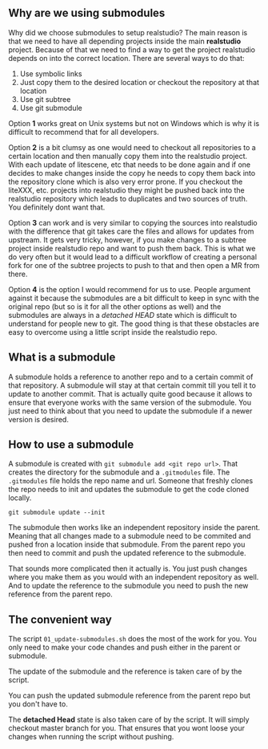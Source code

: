 ## Why are we using submodules
Why did we choose submodules to setup realstudio? The main reason is that we need to have all depending projects inside the main **realstudio** project. Because of that we need to find a way to get the project realstudio depends on into the correct location. There are several ways to do that:
 1. Use symbolic links 
 2. Just copy them to the desired location or checkout the repository at that location
 3. Use git subtree
 4. Use git submodule

Option **1** works great on Unix systems but not on Windows which is why it is difficult to recommend that for all developers.

Option **2** is a bit clumsy as one would need to checkout all repositories to a certain location and then manually copy them into the realstudio project. With each update of litescene, etc that needs to be done again and if one decides to make changes inside the copy he needs to copy them back into the repository clone which is also very error prone.
If you checkout the liteXXX, etc. projects into realstudio they might be pushed back into the realstudio repository which leads to duplicates and two sources of truth. You definitely dont want that. 

Option **3** can work and is very similar to copying the sources into realstudio with the difference that git takes care the files and allows for updates from upstream. It gets very tricky, however, if you make changes to a subtree project inside realstudio repo and want to push them back. This is what we do very often but it would lead to a difficult workflow of creating a personal fork for one of the subtree projects to push to that and then open a MR from there.

Option **4** is the option I would recommend for us to use. People argument against it because the submodules are a bit difficult to keep in sync with the original repo (but so is it for all the other options as well) and the submodules are always in a *detached HEAD* state which is difficult to understand for people new to git.
The good thing is that these obstacles are easy to overcome using a little script inside the realstudio repo.

## What is a submodule
A submodule holds a reference to another repo and to a certain commit of that repository. A submodule will stay at that certain commit till you tell it to update to another commit. That is actually quite good because it allows to ensure that everyone works with the same version of the submodule. You just need to think about that you need to update the submodule if a newer version is desired.

## How to use a submodule
A submodule is created with ```git submodule add <git repo url>```. That creates the directory for the submodule and a ```.gitmodules``` file. The ```.gitmodules``` file holds the repo name and url.
Someone that freshly clones the repo needs to init and updates the submodule to get the code cloned locally.

    git submodule update --init

The submodule then works like an independent repository inside the parent. Meaning that all changes made to a submodule need to be commited and pushed fron a location inside that submodule. From the parent repo you then need to commit and push the updated reference to the submodule. 

That sounds more complicated then it actually is. You just push changes where you make them as you would with an independent repository as well. And to update the reference to the submodule you need to push the new reference from the parent repo.

## The convenient way
The script ```01_update-submodules.sh``` does the most of the work for you. You only need to make your code chandes and push either in the parent or submodule. 

The update of the submodule and the reference is taken care of by the script. 

You can push the updated submodule reference from the parent repo but you don't have to.

The **detached Head** state is also taken care of by the script. It will simply checkout master branch for you. That ensures that you wont loose your changes when running the script without pushing.
